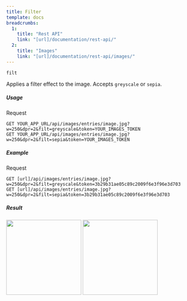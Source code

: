 ```yaml
---
title: Filter
template: docs
breadcrumbs:
  1:
    title: "Rest API"
    link: "[url]/documentation/rest-api/"
  2:
    title: "Images"
    link: "[url]/documentation/rest-api/images/"
---
```


`filt`

Applies a filter effect to the image. Accepts `greyscale` or `sepia`.

##### Usage

<div class="file-header">Request</div>

```http
GET YOUR_APP_URL/api/images/entries/image.jpg?w=250&dpr=2&filt=greyscale&token=YOUR_IMAGES_TOKEN
GET YOUR_APP_URL/api/images/entries/image.jpg?w=250&dpr=2&filt=sepia&token=YOUR_IMAGES_TOKEN
```

##### Example

<div class="file-header">Request</div>

```http
GET [url]/api/images/entries/image.jpg?w=250&dpr=2&filt=greyscale&token=3b29b31ae05c89c2009f6e3f96e3d703
GET [url]/api/images/entries/image.jpg?w=250&dpr=2&filt=sepia&token=3b29b31ae05c89c2009f6e3f96e3d703
```

##### Result

<img width="200" class="inline" src="[url]/api/images/entries/image.jpg?w=200&dpr=2&filt=greyscale&token=3b29b31ae05c89c2009f6e3f96e3d703">
<img width="200" class="inline" src="[url]/api/images/entries/image.jpg?w=200&dpr=2&filt=sepia&token=3b29b31ae05c89c2009f6e3f96e3d703">
